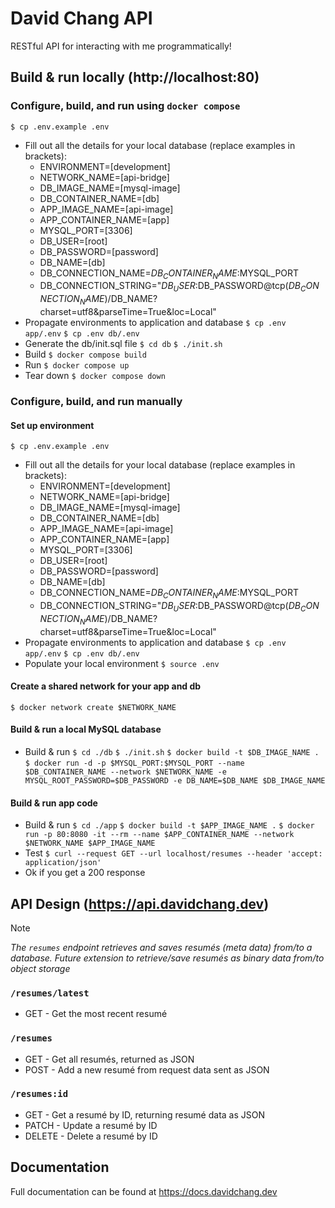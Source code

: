 # David Chang API
RESTful API for interacting with me programmatically!

## Build & run locally (http://localhost:80)

### Configure, build, and run using `docker compose`
`$ cp .env.example .env`
- Fill out all the details for your local database (replace examples in brackets):
	- ENVIRONMENT=[development]
	- NETWORK_NAME=[api-bridge]
	- DB_IMAGE_NAME=[mysql-image]
	- DB_CONTAINER_NAME=[db]
	- APP_IMAGE_NAME=[api-image]
	- APP_CONTAINER_NAME=[app]
	- MYSQL_PORT=[3306]
	- DB_USER=[root]
	- DB_PASSWORD=[password]
	- DB_NAME=[db]
	- DB_CONNECTION_NAME=$DB_CONTAINER_NAME:$MYSQL_PORT
	- DB_CONNECTION_STRING="$DB_USER:$DB_PASSWORD@tcp($DB_CONNECTION_NAME)/$DB_NAME?charset=utf8&parseTime=True&loc=Local"
- Propagate environments to application and database
`$ cp .env app/.env`
`$ cp .env db/.env`
- Generate the db/init.sql file
`$ cd db`
`$ ./init.sh`
- Build
`$ docker compose build`
- Run
`$ docker compose up`
- Tear down
`$ docker compose down`

### Configure, build, and run manually
#### Set up environment
`$ cp .env.example .env`
- Fill out all the details for your local database (replace examples in brackets):
	- ENVIRONMENT=[development]
	- NETWORK_NAME=[api-bridge]
	- DB_IMAGE_NAME=[mysql-image]
	- DB_CONTAINER_NAME=[db]
	- APP_IMAGE_NAME=[api-image]
	- APP_CONTAINER_NAME=[app]
	- MYSQL_PORT=[3306]
	- DB_USER=[root]
	- DB_PASSWORD=[password]
	- DB_NAME=[db]
	- DB_CONNECTION_NAME=$DB_CONTAINER_NAME:$MYSQL_PORT
	- DB_CONNECTION_STRING="$DB_USER:$DB_PASSWORD@tcp($DB_CONNECTION_NAME)/$DB_NAME?charset=utf8&parseTime=True&loc=Local"
- Propagate environments to application and database
`$ cp .env app/.env`
`$ cp .env db/.env`
- Populate your local environment
`$ source .env`
#### Create a shared network for your app and db
`$ docker network create $NETWORK_NAME`
#### Build & run a local MySQL database
- Build & run
`$ cd ./db`
`$ ./init.sh`
`$ docker build -t $DB_IMAGE_NAME .`
`$ docker run -d -p $MYSQL_PORT:$MYSQL_PORT --name $DB_CONTAINER_NAME --network $NETWORK_NAME -e MYSQL_ROOT_PASSWORD=$DB_PASSWORD -e DB_NAME=$DB_NAME $DB_IMAGE_NAME`
#### Build & run app code
- Build & run
`$ cd ./app`
`$ docker build -t $APP_IMAGE_NAME .`
`$ docker run -p 80:8080 -it --rm --name $APP_CONTAINER_NAME --network $NETWORK_NAME $APP_IMAGE_NAME`
- Test
`$ curl --request GET --url localhost/resumes --header 'accept: application/json'`
- Ok if you get a 200 response

## API Design (https://api.davidchang.dev)
>[!NOTE]
>_The `resumes` endpoint retrieves and saves resumés (meta data) from/to a database. Future extension to retrieve/save resumés as binary data from/to object storage_
### `/resumes/latest`
- GET - Get the most recent resumé
### `/resumes` 
- GET - Get all resumés, returned as JSON
- POST - Add a new resumé from request data sent as JSON
### `/resumes:id` 
- GET - Get a resumé by ID, returning resumé data as JSON
- PATCH - Update a resumé by ID
- DELETE - Delete a resumé by ID

## Documentation

Full documentation can be found at https://docs.davidchang.dev
